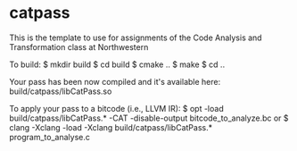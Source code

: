 # catpass

This is the template to use for assignments of the Code Analysis and Transformation class at Northwestern

To build:
    $ mkdir build
    $ cd build
    $ cmake ..
    $ make
    $ cd ..

Your pass has been now compiled and it's available here: build/catpass/libCatPass.so

To apply your pass to a bitcode (i.e., LLVM IR):
    $ opt -load build/catpass/libCatPass.* -CAT -disable-output bitcode_to_analyze.bc
    or
    $ clang -Xclang -load -Xclang build/catpass/libCatPass.* program_to_analyse.c
